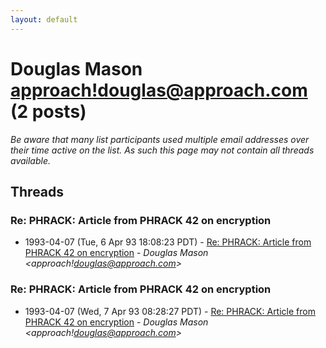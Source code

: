 ```yaml
---
layout: default
---
```


# Douglas Mason <approach!douglas@approach.com> (2 posts)

_Be aware that many list participants used multiple email addresses over their time active on the list. As such this page may not contain all threads available._

## Threads

### Re: PHRACK: Article from PHRACK 42 on encryption
+ 1993-04-07 (Tue, 6 Apr 93 18:08:23 PDT) - [Re: PHRACK: Article from PHRACK 42 on encryption](/archive/1993/04/649ddc4cf819a4b9dea6ca9231bfc9e116601bfd7c3232387e2df96ff94dafdd) - _Douglas Mason \<approach!douglas@approach.com\>_

### Re: PHRACK: Article from PHRACK 42 on encryption
+ 1993-04-07 (Wed, 7 Apr 93 08:28:27 PDT) - [Re: PHRACK: Article from PHRACK 42 on encryption](/archive/1993/04/03bc5e1dc64334fbcc639b254a61677603c8734dbc922c620bbed7f4a5165687) - _Douglas Mason \<approach!douglas@approach.com\>_

